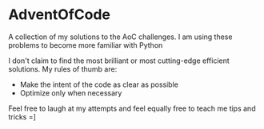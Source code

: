 # AdventOfCode

A collection of my solutions to the AoC challenges. I am using these problems to become more familiar with Python

I don't claim to find the most brilliant or most cutting-edge efficient solutions. My rules of thumb are:
* Make the intent of the code as clear as possible
* Optimize only when necessary

Feel free to laugh at my attempts and feel equally free to teach me tips and tricks =]
